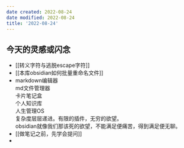 ```yaml
---
date created: 2022-08-24
date modified: 2022-08-24
title: '2022-08-24'
---
```


## 今天的灵感或闪念

- [[转义字符与逃脱escape字符]]
- [[本库obsidian如何批量重命名文件]]
-  markdown编辑器  
	md文件管理器  
	卡片笔记盒  
	个人知识库  
	人生管理OS  
	复杂度层层递进。有限的插件，无穷的欲望。  
	obsidian就像我们那该死的欲望，不能满足便痛苦，得到满足便无聊。
- [[做笔记之前，先学会提问]]
- 
